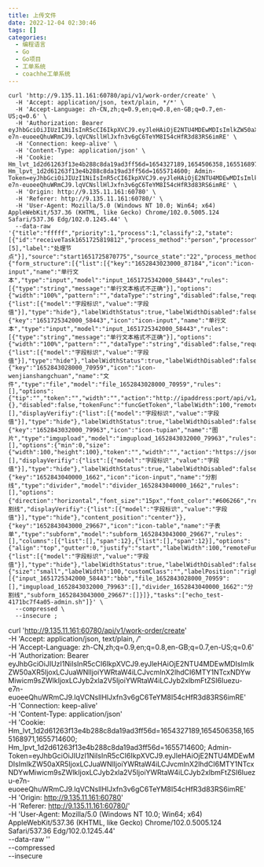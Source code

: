 ```yaml
---
title: 上传文件  
date: 2022-12-04 02:30:46  
tags: []  
categories:
  - 编程语言
  - Go
  - Go项目
  - 工单系统
  - coachhe工单系统
---
```

```shell
curl 'http://9.135.11.161:60780/api/v1/work-order/create' \
  -H 'Accept: application/json, text/plain, */*' \
  -H 'Accept-Language: zh-CN,zh;q=0.9,en;q=0.8,en-GB;q=0.7,en-US;q=0.6' \
  -H 'Authorization: Bearer eyJhbGciOiJIUzI1NiIsInR5cCI6IkpXVCJ9.eyJleHAiOjE2NTU4MDEwMDIsImlkZW50aXR5IjoxLCJuaWNlIjoiYWRtaW4iLCJvcmlnX2lhdCI6MTY1NTcxNDYwMiwicm9sZWlkIjoxLCJyb2xla2V5IjoiYWRtaW4iLCJyb2xlbmFtZSI6Iuezu-e7n-euoeeQhuWRmCJ9.lqVCNsllHlJxfn3v6gC6TeYM8I54cHfR3d83RS6imRE' \
  -H 'Connection: keep-alive' \
  -H 'Content-Type: application/json' \
  -H 'Cookie: Hm_lvt_1d2d61263f13e4b288c8da19ad3ff56d=1654327189,1654506358,1655168971,1655714600; Hm_lpvt_1d2d61263f13e4b288c8da19ad3ff56d=1655714600; Admin-Token=eyJhbGciOiJIUzI1NiIsInR5cCI6IkpXVCJ9.eyJleHAiOjE2NTU4MDEwMDIsImlkZW50aXR5IjoxLCJuaWNlIjoiYWRtaW4iLCJvcmlnX2lhdCI6MTY1NTcxNDYwMiwicm9sZWlkIjoxLCJyb2xla2V5IjoiYWRtaW4iLCJyb2xlbmFtZSI6Iuezu-e7n-euoeeQhuWRmCJ9.lqVCNsllHlJxfn3v6gC6TeYM8I54cHfR3d83RS6imRE' \
  -H 'Origin: http://9.135.11.161:60780' \
  -H 'Referer: http://9.135.11.161:60780/' \
  -H 'User-Agent: Mozilla/5.0 (Windows NT 10.0; Win64; x64) AppleWebKit/537.36 (KHTML, like Gecko) Chrome/102.0.5005.124 Safari/537.36 Edg/102.0.1245.44' \
  --data-raw '{"title":"fffff","priority":1,"process":1,"classify":2,"state":[{"id":"receiveTask1651725819812","process_method":"person","processor":[5],"label":"处理节点"}],"source":"start1651725870775","source_state":"22","process_method":"","tpls":{"form_structure":[{"list":[{"key":"1652843023000_87184","icon":"icon-input","name":"单行文本","type":"input","model":"input_1651725342000_58443","rules":[{"type":"string","message":"单行文本格式不正确"}],"options":{"width":"100%","pattern":"","dataType":"string","disabled":false,"required":false,"labelWidth":100,"remoteFunc":"func_1651725342000_58443","placeholder":"","defaultValue":"","showPassword":false,"displayVerifiy":{"list":[{"model":"字段标识","value":"字段值"}],"type":"hide"},"labelWidthStatus":true,"labelWidthDisabled":false}},{"key":"1651725342000_58443","icon":"icon-input","name":"单行文本","type":"input","model":"input_1651725342000_58443","rules":[{"type":"string","message":"单行文本格式不正确"}],"options":{"width":"100%","pattern":"","dataType":"string","disabled":false,"required":false,"labelWidth":100,"remoteFunc":"func_1651725342000_58443","placeholder":"","defaultValue":"","showPassword":false,"displayVerifiy":{"list":[{"model":"字段标识","value":"字段值"}],"type":"hide"},"labelWidthStatus":true,"labelWidthDisabled":false}},{"key":"1652843028000_70959","icon":"icon-wenjianshangchuan","name":"文件","type":"file","model":"file_1652843028000_70959","rules":[],"options":{"tip":"","token":"","width":"","action":"http://ipaddress:port/api/v1/public/uploadFile","domain":"http://pfp81ptt6.bkt.clouddn.com/","length":9,"headers":{},"disabled":false,"tokenFunc":"funcGetToken","labelWidth":100,"remoteFunc":"func_1652843028000_70959","defaultValue":[],"displayVerifiy":{"list":[{"model":"字段标识","value":"字段值"}],"type":"hide"},"labelWidthStatus":true,"labelWidthDisabled":false}},{"key":"1652843032000_79963","icon":"icon-tupian","name":"图片","type":"imgupload","model":"imgupload_1652843032000_79963","rules":[],"options":{"min":0,"size":{"width":100,"height":100},"token":"","width":"","action":"https://jsonplaceholder.typicode.com/photos/","domain":"http://pfp81ptt6.bkt.clouddn.com/","isEdit":false,"length":8,"isQiniu":false,"disabled":false,"isDelete":false,"multiple":false,"tokenFunc":"funcGetToken","labelWidth":100,"remoteFunc":"func_1652843032000_79963","defaultValue":[],"displayVerifiy":{"list":[{"model":"字段标识","value":"字段值"}],"type":"hide"},"labelWidthStatus":true,"labelWidthDisabled":false}},{"key":"1652843040000_1662","icon":"icon-input","name":"分割线","type":"divider","model":"divider_1652843040000_1662","rules":[],"options":{"direction":"horizontal","font_size":"15px","font_color":"#606266","remoteFunc":"func_1652843040000_1662","font_family":"","font_weight":"500","defaultValue":"分割线","displayVerifiy":{"list":[{"model":"字段标识","value":"字段值"}],"type":"hide"},"content_position":"center"}},{"key":"1652843043000_29667","icon":"icon-table","name":"子表单","type":"subform","model":"subform_1652843043000_29667","rules":[],"columns":[{"list":[],"span":12},{"list":[],"span":12}],"options":{"align":"top","gutter":0,"justify":"start","labelWidth":100,"remoteFunc":"func_1652843043000_29667","displayVerifiy":{"list":[{"model":"字段标识","value":"字段值"}],"type":"hide"},"labelWidthStatus":true,"labelWidthDisabled":false}}],"config":{"size":"small","labelWidth":100,"customClass":"","labelPosition":"right"},"id":1}],"form_data":[{"input_1651725342000_58443":"bbb","file_1652843028000_70959":[],"imgupload_1652843032000_79963":[],"divider_1652843040000_1662":"分割线","subform_1652843043000_29667":[]}]},"tasks":["echo_test-4171bc7f4a05-admin.sh"]}' \
  --compressed \
  --insecure ;
```











curl 'http://9.135.11.161:60780/api/v1/work-order/create' \
  -H 'Accept: application/json, text/plain, */*' \
  -H 'Accept-Language: zh-CN,zh;q=0.9,en;q=0.8,en-GB;q=0.7,en-US;q=0.6' \
  -H 'Authorization: Bearer eyJhbGciOiJIUzI1NiIsInR5cCI6IkpXVCJ9.eyJleHAiOjE2NTU4MDEwMDIsImlkZW50aXR5IjoxLCJuaWNlIjoiYWRtaW4iLCJvcmlnX2lhdCI6MTY1NTcxNDYwMiwicm9sZWlkIjoxLCJyb2xla2V5IjoiYWRtaW4iLCJyb2xlbmFtZSI6Iuezu-e7n-euoeeQhuWRmCJ9.lqVCNsllHlJxfn3v6gC6TeYM8I54cHfR3d83RS6imRE' \
  -H 'Connection: keep-alive' \
  -H 'Content-Type: application/json' \
  -H 'Cookie: Hm_lvt_1d2d61263f13e4b288c8da19ad3ff56d=1654327189,1654506358,1655168971,1655714600; Hm_lpvt_1d2d61263f13e4b288c8da19ad3ff56d=1655714600; Admin-Token=eyJhbGciOiJIUzI1NiIsInR5cCI6IkpXVCJ9.eyJleHAiOjE2NTU4MDEwMDIsImlkZW50aXR5IjoxLCJuaWNlIjoiYWRtaW4iLCJvcmlnX2lhdCI6MTY1NTcxNDYwMiwicm9sZWlkIjoxLCJyb2xla2V5IjoiYWRtaW4iLCJyb2xlbmFtZSI6Iuezu-e7n-euoeeQhuWRmCJ9.lqVCNsllHlJxfn3v6gC6TeYM8I54cHfR3d83RS6imRE' \
  -H 'Origin: http://9.135.11.161:60780' \
  -H 'Referer: http://9.135.11.161:60780/' \
  -H 'User-Agent: Mozilla/5.0 (Windows NT 10.0; Win64; x64) AppleWebKit/537.36 (KHTML, like Gecko) Chrome/102.0.5005.124 Safari/537.36 Edg/102.0.1245.44' \
  --data-raw '' \
  --compressed \
  --insecure

































